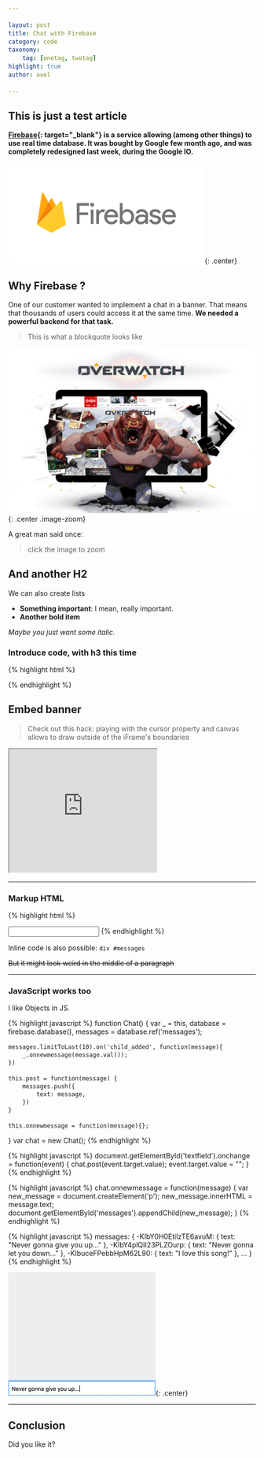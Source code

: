 ```yaml
---

layout: post
title: Chat with Firebase
category: code
taxonomy:
    tag: [onetag, twotag]
highlight: true
author: axel

---
```


## This is just a test article

**[Firebase](https://firebase.google.com){: target="_blank"} is a service allowing (among other things) to use real time database. It was bought by Google few month ago, and was completely redesigned last week, during the Google IO.**

![Firebase logo](/assets/images/firebase-logo.png){: .center}

## Why Firebase ?

One of our customer wanted to implement a chat in a banner. That means that thousands of users could access it at the same time. **We needed a powerful backend for that task.**

> This is what a blockquote looks like

![Overwatch Takeover](/assets/images/overwatch-winston-homepage-takeover@2x.png){: .center .image-zoom}


A great man said once: 

> click the image to zoom

## And another H2

We can also create lists

- **Something important**: I mean, really important.
- **Another bold item** 

*Maybe you just want some italic.*

### Introduce code, with h3 this time

{% highlight html %}
<script src="https://www.gstatic.com/firebasejs/live/3.0/firebase.js"></script>
<script>
	var config = {
		apiKey: "xxxxxxxxxxxxx-xxxx-xxxxxxxxxxxxx-xxxx-x",
		authDomain: "xxxxx.firebaseapp.com",
		databaseURL: "https://xxxxx.firebaseio.com",
		storageBucket: "",
	};
	firebase.initializeApp(config);
</script>
{% endhighlight %}


## Embed banner

> Check out this hack: playing with the cursor property and canvas allows to draw outside of the iFrame's boundaries

<iframe src="http://wall.bannerboy.com/html/bannerboy_cursorhack_300x250/" width="300" height="250" class="center"></iframe>

___


### Markup HTML

{% highlight html %}
<body>
	<div id="messages"></div>
	<input type="textfield" id="textfield"/>
	<script type="text/javascript" src="main.js"></script>
</body>
{% endhighlight %}

Inline code is also possible: `div #messages`

<s>But it might look weird in the middle of a paragraph</s>

___ 

### JavaScript works too

I like Objects in JS.

{% highlight javascript %}
function Chat() {
	var _ = this,
	database = firebase.database(),
	messages = database.ref('messages');
	
	messages.limitToLast(10).on('child_added', function(message){
		_.onnewmessage(message.val());
	})

	this.post = function(message) {
		messages.push({
			text: message,
		})
	}

	this.onnewmessage = function(message){};
}
var chat = new Chat();
{% endhighlight %}

{% highlight javascript %}
document.getElementById('textfield').onchange = function(event) {
	chat.post(event.target.value);
	event.target.value = "";
}
{% endhighlight %}

{% highlight javascript %}
chat.onnewmessage = function(message) {
	var new_message = document.createElement('p');
	new_message.innerHTML = message.text;
	document.getElementById('messages').appendChild(new_message);
}
{% endhighlight %}

{% highlight javascript %}
messages: {
	-KIbY0H0EtilzTE6avuM: { 
		text: "Never gonna give you up..."
	},
	-KIbY4plQII23PLZOurp: {
		text: "Never gonna let you down..."
	},
	-KIbuceFPebbHpM62L90: {
		text: "I love this song!"
	},
	...
}
{% endhighlight %}


![Firebase chat](/assets/images/firebase-chat.gif){: .center}

----

## Conclusion

Did you like it?
